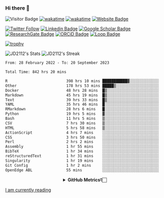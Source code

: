 ### Hi there 👋
![Visitor Badge](https://visitor-badge.laobi.icu/badge?page_id=JD2112.JD2112)
[![wakatime](https://github.com/JD2112/JD2112/actions/workflows/waka-readme.yml/badge.svg)](https://github.com/JD2112/JD2112/actions/workflows/waka-readme.yml)
[![wakatime](https://wakatime.com/badge/user/fe95275f-909a-4147-a45d-624981173898.svg)](https://wakatime.com/@fe95275f-909a-4147-a45d-624981173898)
[![Website Badge](https://img.shields.io/badge/website-informational?style=flat-square)](http://jyotirmoydas.netlify.app)

[![Twitter Follow](https://img.shields.io/twitter/follow/jyotirmoy21?style=social)](https://twitter.com/jyotirmoy21)
[![Linkedin Badge](https://img.shields.io/badge/-jyotirmoy-blue?style=plastic&logo=Linkedin&logoColor=white&link=https://www.linkedin.com/in/dasjyotirmoy/)](https://www.linkedin.com/in/dasjyotirmoy/)
[![Google Scholar Badge](https://img.shields.io/badge/-jyotirmoy-blue?style=plastic&logo=GoogleScholar&logoColor=white&link=https://scholar.google.se/citations?user=IMBYOv8AAAAJ&hl=en)](https://scholar.google.se/citations?user=IMBYOv8AAAAJ&hl=en)
[![ResearchGate Badge](https://img.shields.io/badge/-jyotirmoy-cyan?style=plastic&logo=ResearchGate&logoColor=white&link=https://www.researchgate.net/profile/Jyotirmoy-Das-3)](https://www.researchgate.net/profile/Jyotirmoy-Das-3)
[![ORCiD Badge](https://img.shields.io/badge/-jyotirmoy-green?style=plastic&logo=orcid&logoColor=white&link=https://orcid.org/0000-0002-5649-4658)](https://orcid.org/0000-0002-5649-4658)
[![Loop Badge](https://img.shields.io/badge/-jyotirmoy-orange?style=plastic&logo=Loop&logoColor=white&link=https://loop.frontiersin.org/people/1519976/overview)](https://loop.frontiersin.org/people/1519976/overview)

[![trophy](https://github-profile-trophy.vercel.app/?username=JD2112)](https://github.com/ryo-ma/github-profile-trophy)

<!--
**JD2112/JD2112** is a ✨ _special_ ✨ repository because its `README.md` (this file) appears on your GitHub profile.

Here are some ideas to get you started:

- 🔭 I’m currently working on ...
- 🌱 I’m currently learning ...
- 👯 I’m looking to collaborate on ...
- 🤔 I’m looking for help with ...
- 💬 Ask me about ...
- 📫 How to reach me: ...
- 😄 Pronouns: ...
- ⚡ Fun fact: ...
![JD2112's Top Languages](https://github-readme-stats.vercel.app/api/top-langs/?username=JD2112&theme=vue-dark&show_icons=true&hide_border=true&layout=compact)
-->
![JD2112's Stats](https://github-readme-stats.vercel.app/api?username=JD2112&theme=vue-dark&show_icons=true&hide_border=true&count_private=true)
![JD2112's Streak](https://github-readme-streak-stats.herokuapp.com/?user=JD2112&theme=vue-dark&hide_border=true)





<!--START_SECTION:waka-->

```txt
From: 28 February 2022 - To: 20 September 2023

Total Time: 842 hrs 20 mins

R                          398 hrs 10 mins ███████████▓░░░░░░░░░░░░░   47.27 %
Other                      178 hrs 53 mins █████▒░░░░░░░░░░░░░░░░░░░   21.24 %
Docker                     48 hrs 28 mins  █▒░░░░░░░░░░░░░░░░░░░░░░░   05.76 %
Markdown                   45 hrs 19 mins  █▒░░░░░░░░░░░░░░░░░░░░░░░   05.38 %
Text                       39 hrs 33 mins  █▒░░░░░░░░░░░░░░░░░░░░░░░   04.70 %
YAML                       35 hrs 46 mins  █░░░░░░░░░░░░░░░░░░░░░░░░   04.25 %
RMarkdown                  28 hrs 6 mins   █░░░░░░░░░░░░░░░░░░░░░░░░   03.34 %
Python                     19 hrs 5 mins   ▓░░░░░░░░░░░░░░░░░░░░░░░░   02.27 %
Bash                       11 hrs 5 mins   ▒░░░░░░░░░░░░░░░░░░░░░░░░   01.32 %
CSV                        7 hrs 30 mins   ▒░░░░░░░░░░░░░░░░░░░░░░░░   00.89 %
HTML                       5 hrs 58 mins   ▒░░░░░░░░░░░░░░░░░░░░░░░░   00.71 %
ActionScript               4 hrs 7 mins    ░░░░░░░░░░░░░░░░░░░░░░░░░   00.49 %
CSS                        3 hrs 50 mins   ░░░░░░░░░░░░░░░░░░░░░░░░░   00.46 %
Perl                       2 hrs 2 mins    ░░░░░░░░░░░░░░░░░░░░░░░░░   00.24 %
Assembly                   1 hr 55 mins    ░░░░░░░░░░░░░░░░░░░░░░░░░   00.23 %
BibTeX                     1 hr 34 mins    ░░░░░░░░░░░░░░░░░░░░░░░░░   00.19 %
reStructuredText           1 hr 31 mins    ░░░░░░░░░░░░░░░░░░░░░░░░░   00.18 %
Singularity                1 hr 19 mins    ░░░░░░░░░░░░░░░░░░░░░░░░░   00.16 %
Git Config                 1 hr 2 mins     ░░░░░░░░░░░░░░░░░░░░░░░░░   00.12 %
OpenEdge ABL               55 mins         ░░░░░░░░░░░░░░░░░░░░░░░░░   00.11 %
```

<!--END_SECTION:waka-->

<div align="center">
    <details>
        <summary><b>GitHub Metrics👇🏻</b></summary>
    <br>
        
[Get Details](https://metrics.lecoq.io/insights/JD2112)
    </details>
</div>

<a target="_blank" href="https://www.goodreads.com/user/show/21242415-jyotirmoy-das">I am currently reading</a>


